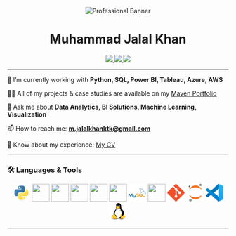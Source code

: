 <p align="center">
  <img src="https://your-banner-link" alt="Professional Banner" />
</p>

<h1 align="center">Muhammad Jalal Khan</h1>

<p align="center">
  <a href="https://www.linkedin.com/in/mjalalkhan/">
    <img src="https://img.shields.io/badge/LinkedIn-Profile-blue?logo=linkedin" />
  </a>
  <a href="https://mavenanalytics.io/profile/98217380-00f1-70b8-bb79-ce8c2b065fcf">
    <img src="https://img.shields.io/badge/Portfolio-Website-green?logo=google-chrome" />
  </a>
  <a href="mailto:m.jalalkhanktk@gmail.com">
    <img src="https://img.shields.io/badge/Gmail-Email-red?logo=gmail" />
  </a>
</p>

---

🌱 I’m currently working with **Python, SQL, Power BI, Tableau, Azure, AWS**

👨‍💻 All of my projects & case studies are available on my [Maven Portfolio](https://mavenanalytics.io/profile/98217380-00f1-70b8-bb79-ce8c2b065fcf)

💬 Ask me about **Data Analytics, BI Solutions, Machine Learning, Visualization**

📫 How to reach me: **m.jalalkhanktk@gmail.com**

📄 Know about my experience: [My CV](https://drive.google.com/file/d/1VEqJGt1017UOM5EaU7tWmKzbZWlSmyLo/view?usp=sharing)

---

### 🛠️ Languages & Tools

<p align="center">
  <a href="https://www.python.org/" target="_blank"><img src="https://raw.githubusercontent.com/devicons/devicon/master/icons/python/python-original.svg" width="40" height="40"/></a>
  <a href="https://powerbi.microsoft.com/" target="_blank"><img src="https://www.vectorlogo.zone/logos/microsoft_powerbi/microsoft_powerbi-icon.svg" width="40" height="40"/></a>
  <a href="https://public.tableau.com/" target="_blank"><img src="https://cdn.worldvectorlogo.com/logos/tableau-software.svg" width="40" height="40"/></a>
  <a href="https://azure.microsoft.com/" target="_blank"><img src="https://www.vectorlogo.zone/logos/microsoft_azure/microsoft_azure-icon.svg" width="40" height="40"/></a>
  <a href="https://aws.amazon.com/" target="_blank"><img src="https://www.vectorlogo.zone/logos/amazon_aws/amazon_aws-icon.svg" width="40" height="40"/></a>
  <a href="https://www.microsoft.com/en-us/sql-server" target="_blank"><img src="https://www.svgrepo.com/show/303229/microsoft-sql-server-logo.svg" width="40" height="40"/></a>
  <a href="https://www.mysql.com/" target="_blank"><img src="https://raw.githubusercontent.com/devicons/devicon/master/icons/mysql/mysql-original-wordmark.svg" width="40" height="40"/></a>
  <a href="https://www.r-project.org/" target="_blank"><img src="https://www.vectorlogo.zone/logos/r-project/r-project-icon.svg" width="40" height="40"/></a>
  <a href="https://git-scm.com/" target="_blank"><img src="https://raw.githubusercontent.com/devicons/devicon/master/icons/git/git-original.svg" width="40" height="40"/></a>
  <a href="https://jupyter.org/" target="_blank"><img src="https://raw.githubusercontent.com/devicons/devicon/master/icons/jupyter/jupyter-original.svg" width="40" height="40"/></a>
  <a href="https://code.visualstudio.com/" target="_blank"><img src="https://raw.githubusercontent.com/devicons/devicon/master/icons/vscode/vscode-original.svg" width="40" height="40"/></a>
  <a href="https://www.linux.org/" target="_blank"><img src="https://raw.githubusercontent.com/devicons/devicon/master/icons/linux/linux-original.svg" width="40" height="40"/></a>
</p>

---
